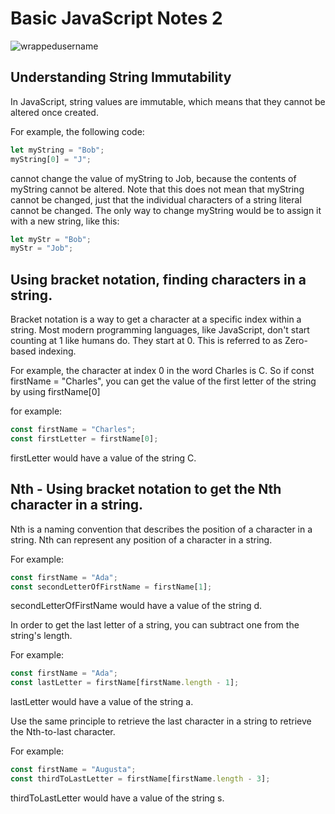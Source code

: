 # Basic JavaScript Notes 2
<p align="left"> <img src="https://komarev.com/ghpvc/?username=BasicJavaScriptNotes2&label=Repository%20views&color=0e75b6&style=flat" alt="wrappedusername" /> </p>

## Understanding String Immutability

In JavaScript, string values are immutable, which means that they cannot be altered once created.

For example, the following code:

```JavaScript
let myString = "Bob";
myString[0] = "J";
```
cannot change the value of myString to Job, because the contents of myString cannot be altered. Note that this does not mean that myString cannot be changed, just that the individual characters of a string literal cannot be changed. The only way to change myString would be to assign it with a new string, like this:
```JavaScript
let myStr = "Bob";
myStr = "Job";
```

## Using bracket notation, finding characters in a string.
Bracket notation is a way to get a character at a specific index within a string.
Most modern programming languages, like JavaScript, don't start counting at 1 like humans do. They start at 0. This is referred to as Zero-based indexing.

For example, the character at index 0 in the word Charles is C. So if const firstName = "Charles", you can get the value of the first letter of the string by using firstName[0]

for example:
```JavaScript
const firstName = "Charles";
const firstLetter = firstName[0];
```
firstLetter would have a value of the string C.

## Nth - Using bracket notation to get the Nth character in a string.

Nth is a naming convention that describes the position of a character in a string. Nth can represent any position of a character in a string.

For example:
```JavaScript
const firstName = "Ada";
const secondLetterOfFirstName = firstName[1];
```
secondLetterOfFirstName would have a value of the string d.

In order to get the last letter of a string, you can subtract one from the string's length.

For example:
```JavaScript
const firstName = "Ada";
const lastLetter = firstName[firstName.length - 1];
```
lastLetter would have a value of the string a.

Use the same principle to retrieve the last character in a string to retrieve the Nth-to-last character.

For example:
```JavaScript
const firstName = "Augusta";
const thirdToLastLetter = firstName[firstName.length - 3];
```
thirdToLastLetter would have a value of the string s.





